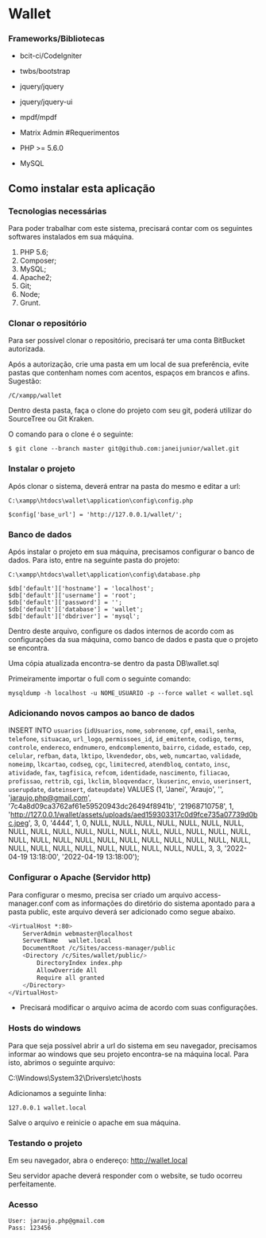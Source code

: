 # Wallet

### Frameworks/Bibliotecas
* bcit-ci/CodeIgniter
* twbs/bootstrap
* jquery/jquery
* jquery/jquery-ui
* mpdf/mpdf
* Matrix Admin
#Requerimentos

* PHP >= 5.6.0
* MySQL

## Como instalar esta aplicação



### Tecnologias necessárias

Para poder trabalhar com este sistema, precisará contar com os seguintes softwares
instalados em sua máquina.

1. PHP 5.6;
2. Composer;
3. MySQL;
4. Apache2;
5. Git;
6. Node;
7. Grunt.

### Clonar o repositório

Para ser possível clonar o repositório, precisará ter uma conta BitBucket autorizada.

Após a autorização, crie uma pasta em um local de sua preferência, evite pastas que contenham 
nomes com acentos, espaços em brancos e afins. Sugestão:

```
/C/xampp/wallet
```

Dentro desta pasta, faça o clone do projeto com seu git, poderá utilizar do SourceTree ou Git Kraken.

O comando para o clone é o seguinte:

```
$ git clone --branch master git@github.com:janeijunior/wallet.git
```

### Instalar o projeto

Após clonar o sistema, deverá entrar na pasta do mesmo e editar a url:
```
C:\xampp\htdocs\wallet\application\config\config.php
```
````
$config['base_url']	= 'http://127.0.0.1/wallet/';
````
### Banco de dados
Após instalar o projeto em sua máquina, precisamos configurar o banco de dados. Para isto, entre na seguinte pasta do projeto:
```
C:\xampp\htdocs\wallet\application\config\database.php
```

````
$db['default']['hostname'] = 'localhost';
$db['default']['username'] = 'root';
$db['default']['password'] = '';
$db['default']['database'] = 'wallet';
$db['default']['dbdriver'] = 'mysql';
````

Dentro deste arquivo, configure os dados internos de acordo com as configurações da sua máquina, como banco de dados e 
pasta que o projeto se encontra.

Uma cópia atualizada encontra-se dentro da pasta DB\wallet.sql

Primeiramente importar o full com o seguinte comando:
```
mysqldump -h localhost -u NOME_USUARIO -p --force wallet < wallet.sql
```

### Adicionando novos campos ao banco de dados

INSERT INTO `usuarios` (`idUsuarios`, `nome`, `sobrenome`, `cpf`, `email`, `senha`, `telefone`, `situacao`, `url_logo`, `permissoes_id`, `id_emitente`, `codigo`, `terms`, `controle`, `endereco`, `endnumero`, `endcomplemento`, `bairro`, `cidade`, `estado`, `cep`, `celular`, `refban`, `data`, `lktipo`, `lkvendedor`, `obs`, `web`, `numcartao`, `validade`, `nomeimp`, `lkcartao`, `codseg`, `cgc`, `limitecred`, `atendbloq`, `contato`, `insc`, `atividade`, `fax`, `tagfisica`, `refcom`, `identidade`, `nascimento`, `filiacao`, `profissao`, `rettrib`, `cgi`, `lkclim`, `bloqvendacr`, `lkuserinc`, `envio`, `userinsert`, `userupdate`, `dateinsert`, `dateupdate`) VALUES
(1, 'Janei', 'Araujo', '', 'jaraujo.php@gmail.com', '7c4a8d09ca3762af61e59520943dc26494f8941b', '21968710758', 1, 'http://127.0.0.1/wallet/assets/uploads/aed159303317c0d9fce735a07739d0bc.jpeg', 3, 0, '4444', 1, 0, NULL, NULL, NULL, NULL, NULL, NULL, NULL, NULL, NULL, NULL, NULL, NULL, NULL, NULL, NULL, NULL, NULL, NULL, NULL, NULL, NULL, NULL, NULL, NULL, NULL, NULL, NULL, NULL, NULL, NULL, NULL, NULL, NULL, NULL, NULL, NULL, NULL, NULL, 3, 3, '2022-04-19 13:18:00', '2022-04-19 13:18:00');

### Configurar o Apache (Servidor http)

Para configurar o mesmo, precisa ser criado um arquivo access-manager.conf com as informações 
do diretório do sistema apontado para a pasta public, este arquivo deverá ser adicionado como segue abaixo.

```bash
<VirtualHost *:80>
    ServerAdmin webmaster@localhost
    ServerName   wallet.local
    DocumentRoot /c/Sites/access-manager/public   
	<Directory /c/Sites/wallet/public/>
        DirectoryIndex index.php
        AllowOverride All
        Require all granted
    </Directory>
</VirtualHost>
```

* Precisará modificar o arquivo acima de acordo com suas configurações.

### Hosts do windows
Para que seja possível abrir a url do sistema em seu navegador, precisamos informar ao windows que 
seu projeto encontra-se na máquina local. Para isto, abrimos o seguinte arquivo:

C:\Windows\System32\Drivers\etc\hosts

Adicionamos a seguinte linha:
```
127.0.0.1 wallet.local
```

Salve o arquivo e reinicie o apache em sua máquina.

### Testando o projeto
Em seu navegador, abra o endereço: http://wallet.local

Seu servidor apache deverá responder com o website, se tudo ocorreu perfeitamente.

### Acesso
````
User: jaraujo.php@gmail.com
Pass: 123456
````

